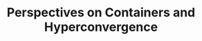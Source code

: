---
# Accomplishments widget.
widget: "howto"  # Widget name:  common, howto perspective, reading, cd-with-jenkins-and-docker  etc
headless: true  # This file represents a page section.
active: true  # Activate this widget? true/false
weight: 1 # Order that this section will appear.
title: "Perspectives on Containers and Hyperconvergence"
subtitle: ""

# Date format
date_format: "Jan 2006"

# Accomplishments.
#   Add/remove as many `[[item]]` blocks below as you like.
#   `title`, `organization` and `date_start` are the required parameters.
#   Leave other parameters empty if not required.
#   Begin/end multi-line descriptions with 3 quotes `"""`.
item:
smallItem: 
 - title: "Containers Come to Hyper-Converged Systems, But Now What?"
   summary: "searchdatacenter.techtarget.com"
   linkText: ""
   linkUrl: "http://searchdatacenter.techtarget.com/news/450300883/Containers-come-to-hyper-converged-systems-but-now-what"
   openNewWindow: 
   image: "https://res.cloudinary.com/agile-seo/image/fetch/w_62,dpr_1.0,d_blank_am8gzx.png/https%3A%2F%2Flogo.clearbit.com%2Fsearchdatacenter.techtarget.com%3Fsize%3D250"  
 - title: "Problems That Hyperconverged Infrastructure Solves"
   summary: "dzone.com"
   linkText: ""
   linkUrl: "https://dzone.com/articles/5-problems-hyperconverged-infrastructure-solves-1"
   openNewWindow: 
   image: "https://res.cloudinary.com/agile-seo/image/fetch/w_62,dpr_1.0,d_blank_am8gzx.png/https%3A%2F%2Flogo.clearbit.com%2Fdzone.com%3Fsize%3D250"  
 - title: "Why Isn’t Hyperconvergence Converging?"
   summary: "datacenterknowledge.com"
   linkText: ""
   linkUrl: "http://www.datacenterknowledge.com/archives/2017/03/20/isnt-hyperconvergence-converging"
   openNewWindow: 
   image: "https://res.cloudinary.com/agile-seo/image/fetch/w_62,dpr_1.0,d_blank_am8gzx.png/https%3A%2F%2Flogo.clearbit.com%2Fdatacenterknowledge.com%3Fsize%3D250"  
 - title: "Veritas Brings Hyperconvergence to Containers"
   summary: "containerjournal.com"
   linkText: ""
   linkUrl: "https://containerjournal.com/2017/06/26/veritas-brings-hyperconvergence-containers/"
   openNewWindow: 
   image: "https://res.cloudinary.com/agile-seo/image/fetch/w_62,dpr_1.0,d_blank_am8gzx.png/https%3A%2F%2Flogo.clearbit.com%2Fcontainerjournal.com%3Fsize%3D250"  
---